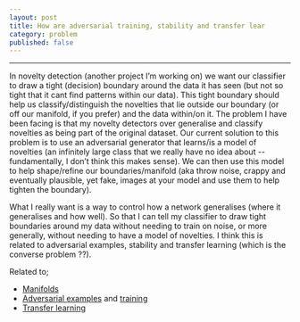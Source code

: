```yaml
---
layout: post
title: How are adversarial training, stability and transfer lear
category: problem
published: false
---
```





***

In novelty detection (another project I’m working on) we want our classifier to draw a tight (decision) boundary around the data it has seen (but not so tight that it cant find patterns within our data). This tight boundary should help us classify/distinguish the novelties that lie outside our boundary (or off our manifold, if you prefer) and the data within/on it. The problem I have been facing is that my novelty detectors over generalise and classify novelties as being part of the original dataset. Our current solution to this problem is to use an adversarial generator that learns/is a model of novelties (an infinitely large class that we really have no idea about -- fundamentally, I don’t think this makes sense). We can then use this model to help shape/refine our boundaries/manifold (aka throw noise, crappy and eventually plausible, yet fake, images at your model and use them to help tighten the boundary). 

What I really want is a way to control how a network generalises (where it generalises and how well). So that I can tell my classifier to draw tight boundaries around my data without needing to train on noise, or more generally, without needing to have a model of novelties. I think this is related to adversarial examples, stability and transfer learning (which is the converse problem ??).

Related to;

* [Manifolds]()
* [Adversarial examples]() and [training]()
* [Transfer learning]()